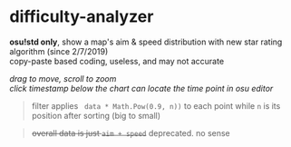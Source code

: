 # difficulty-analyzer 
**osu!std only**, show a map's aim & speed distribution with new star rating algorithm (since 2/7/2019)    
copy-paste based coding, useless, and may not accurate  
  
*drag to move, scroll to zoom*  
*click timestamp below the chart can locate the time point in osu editor*  
  
> filter applies ` data * Math.Pow(0.9, n))` to each point
> while `n` is its position after sorting (big to small)

> ~~overall data is just `aim + speed`~~ deprecated. no sense  
